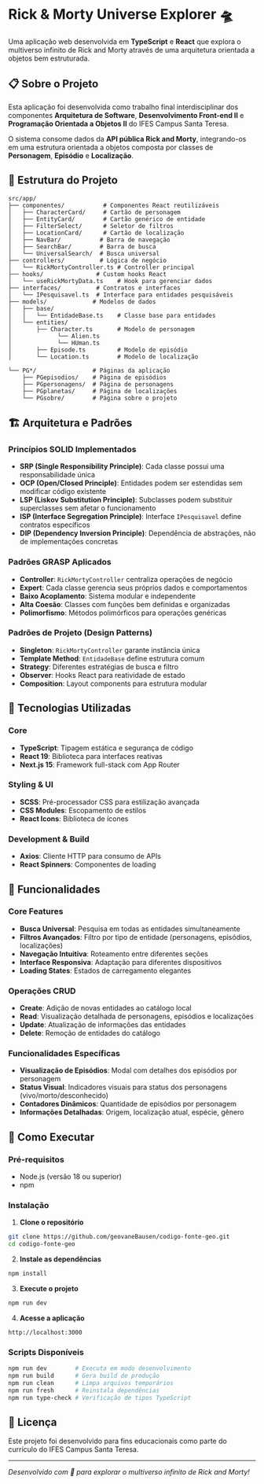 # Rick & Morty Universe Explorer 🛸

Uma aplicação web desenvolvida em **TypeScript** e **React** que explora o multiverso infinito de Rick and Morty através de uma arquitetura orientada a objetos bem estruturada.

## 📋 Sobre o Projeto

Esta aplicação foi desenvolvida como trabalho final interdisciplinar dos componentes **Arquitetura de Software**, **Desenvolvimento Front-end II** e **Programação Orientada a Objetos II** do IFES Campus Santa Teresa.

O sistema consome dados da **API pública Rick and Morty**, integrando-os em uma estrutura orientada a objetos composta por classes de **Personagem**, **Episódio** e **Localização**.

## 📁 Estrutura do Projeto

```
src/app/
├── componentes/           # Componentes React reutilizáveis
│   ├── CharacterCard/     # Cartão de personagem
│   ├── EntityCard/        # Cartão genérico de entidade
│   ├── FilterSelect/      # Seletor de filtros
│   ├── LocationCard/      # Cartão de localização
│   ├── NavBar/           # Barra de navegação
│   ├── SearchBar/        # Barra de busca
│   └── UniversalSearch/  # Busca universal
├── controllers/          # Lógica de negócio
│   └── RickMortyController.ts # Controller principal
├── hooks/               # Custom hooks React
│   └── useRickMortyData.ts    # Hook para gerenciar dados
├── interfaces/          # Contratos e interfaces
│   └── IPesquisavel.ts  # Interface para entidades pesquisáveis
├── models/             # Modelos de dados
│   ├── base/
│   │   └── EntidadeBase.ts    # Classe base para entidades
│   └── entities/
│       ├── Character.ts       # Modelo de personagem
│             └── Alien.ts        
│             └── HUman.ts       
│       ├── Episode.ts         # Modelo de episódio
│       └── Location.ts        # Modelo de localização

└── PG*/                # Páginas da aplicação
    ├── PGepisodios/    # Página de episódios
    ├── PGpersonagens/  # Página de personagens
    ├── PGplanetas/     # Página de localizações
    └── PGsobre/        # Página sobre o projeto
```

## 🏗️ Arquitetura e Padrões

### Princípios SOLID Implementados

- **SRP (Single Responsibility Principle)**: Cada classe possui uma responsabilidade única
- **OCP (Open/Closed Principle)**: Entidades podem ser estendidas sem modificar código existente
- **LSP (Liskov Substitution Principle)**: Subclasses podem substituir superclasses sem afetar o funcionamento
- **ISP (Interface Segregation Principle)**: Interface `IPesquisavel` define contratos específicos
- **DIP (Dependency Inversion Principle)**: Dependência de abstrações, não de implementações concretas

### Padrões GRASP Aplicados

- **Controller**: `RickMortyController` centraliza operações de negócio
- **Expert**: Cada classe gerencia seus próprios dados e comportamentos
- **Baixo Acoplamento**: Sistema modular e independente
- **Alta Coesão**: Classes com funções bem definidas e organizadas
- **Polimorfismo**: Métodos polimórficos para operações genéricas

### Padrões de Projeto (Design Patterns)

- **Singleton**: `RickMortyController` garante instância única
- **Template Method**: `EntidadeBase` define estrutura comum
- **Strategy**: Diferentes estratégias de busca e filtro
- **Observer**: Hooks React para reatividade de estado
- **Composition**: Layout components para estrutura modular

## 🚀 Tecnologias Utilizadas

### Core
- **TypeScript**: Tipagem estática e segurança de código
- **React 19**: Biblioteca para interfaces reativas
- **Next.js 15**: Framework full-stack com App Router

### Styling & UI
- **SCSS**: Pré-processador CSS para estilização avançada
- **CSS Modules**: Escopamento de estilos
- **React Icons**: Biblioteca de ícones

### Development & Build
- **Axios**: Cliente HTTP para consumo de APIs
- **React Spinners**: Componentes de loading

## 🔧 Funcionalidades

### Core Features
- **Busca Universal**: Pesquisa em todas as entidades simultaneamente
- **Filtros Avançados**: Filtro por tipo de entidade (personagens, episódios, localizações)
- **Navegação Intuitiva**: Roteamento entre diferentes seções
- **Interface Responsiva**: Adaptação para diferentes dispositivos
- **Loading States**: Estados de carregamento elegantes

### Operações CRUD
- **Create**: Adição de novas entidades ao catálogo local
- **Read**: Visualização detalhada de personagens, episódios e localizações
- **Update**: Atualização de informações das entidades
- **Delete**: Remoção de entidades do catálogo

### Funcionalidades Específicas
- **Visualização de Episódios**: Modal com detalhes dos episódios por personagem
- **Status Visual**: Indicadores visuais para status dos personagens (vivo/morto/desconhecido)
- **Contadores Dinâmicos**: Quantidade de episódios por personagem
- **Informações Detalhadas**: Origem, localização atual, espécie, gênero

## 🚀 Como Executar

### Pré-requisitos
- Node.js (versão 18 ou superior)
- npm 

### Instalação

1. **Clone o repositório**
```bash
git clone https://github.com/geovaneBausen/codigo-fonte-geo.git
cd codigo-fonte-geo
```

2. **Instale as dependências**
```bash
npm install
```

3. **Execute o projeto**
```bash
npm run dev
```

4. **Acesse a aplicação**
```
http://localhost:3000
```

### Scripts Disponíveis

```bash
npm run dev        # Executa em modo desenvolvimento
npm run build      # Gera build de produção
npm run clean      # Limpa arquivos temporários
npm run fresh      # Reinstala dependências
npm run type-check # Verificação de tipos TypeScript
```


## 📄 Licença

Este projeto foi desenvolvido para fins educacionais como parte do currículo do IFES Campus Santa Teresa.

---

*Desenvolvido com 💚 para explorar o multiverso infinito de Rick and Morty!*
